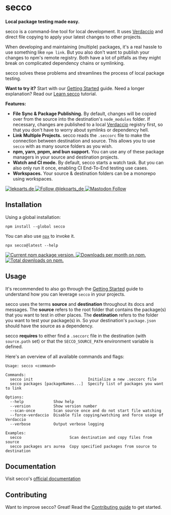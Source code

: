 # secco

**Local package testing made easy.**

secco is a command-line tool for local development. It uses [Verdaccio](https://verdaccio.org/) and direct file copying to apply your latest changes to other projects.

When developing and maintaining (multiple) packages, it's a real hassle to use something like `npm link`. But you also don't want to publish your changes to npm's remote registry. Both have a lot of pitfalls as they might break on complicated dependency chains or symlinking.

secco solves these problems and streamlines the process of local package testing.

**Want to try it?** Start with our [Getting Started](https://secco.lekoarts.de/guide/) guide. Need a longer explanation? Read our [Learn secco](https://secco.lekoarts.de/guide/learn-secco/) tutorial.

**Features:**

- **File Sync & Package Publishing.** By default, changes will be copied over from the source into the destination's `node_modules` folder. If necessary, changes are published to a local [Verdaccio](https://verdaccio.org/) registry first, so that you don't have to worry about symlinks or dependency hell.
- **Link Multiple Projects.** secco reads the `.seccorc` file to make the connection between destination and source. This allows you to use `secco` with as many source folders as you wish.
- **npm, yarn, pnpm, and bun support.** You can use any of these package managers in your source and destination projects.
- **Watch and CI mode.** By default, secco starts a watch task. But you can also only run it once, enabling CI End-To-End testing use cases.
- **Workspaces.** Your source & destination folders can be a monorepo using workspaces.

<a href="https://www.lekoarts.de?utm_source=secco">
  <img alt="lekoarts.de" src="https://img.shields.io/badge/-website-blue">
</a>
<a href="https://twitter.com/intent/follow?screen_name=lekoarts_de">
  <img src="https://img.shields.io/twitter/follow/lekoarts_de.svg?label=Follow%20@lekoarts_de" alt="Follow @lekoarts_de" />
</a>
<a href="https://mastodon.social/@lekoarts">
  <img alt="Mastodon Follow" src="https://img.shields.io/mastodon/follow/109244982385960702">
</a>

## Installation

Using a global installation:

```shell
npm install --global secco
```

You can also use [`npx`](https://docs.npmjs.com/cli/v10/commands/npx) to invoke it.

```shell
npx secco@latest --help
```

<a href="https://www.npmjs.org/package/secco">
  <img src="https://img.shields.io/npm/v/secco.svg" alt="Current npm package version." />
</a>
<a href="https://npmcharts.com/compare/secco?minimal=true">
  <img src="https://img.shields.io/npm/dm/secco.svg" alt="Downloads per month on npm." />
</a>
<a href="https://npmcharts.com/compare/secco?minimal=true">
  <img src="https://img.shields.io/npm/dt/secco.svg" alt="Total downloads on npm." />
</a>

## Usage

It's recommended to also go through the [Getting Started](https://secco.lekoarts.de/guide/) guide to understand how you can leverage `secco` in your projects.

secco uses the terms **source** and **destination** throughout its docs and messages. The **source** refers to the root folder that contains the package(s) that you want to test in other places. The **destination** refers to the folder you want to test your package(s) in. So your destination's `package.json` should have the source as a dependency.

secco **requires** to either find a `.seccorc` file in the destination (with `source.path` set) or that the `SECCO_SOURCE_PATH` environment variable is defined.

Here's an overview of all available commands and flags:

```shell
Usage: secco <command>

Commands:
  secco init                        Initialize a new .seccorc file
  secco packages [packageNames...]  Specify list of packages you want to link

Options:
  --help             Show help
  --version          Show version number
  --scan-once        Scan source once and do not start file watching
  --force-verdaccio  Disable file copying/watching and force usage of Verdaccio
  --verbose          Output verbose logging

Examples:
  secco                     Scan destination and copy files from source
  secco packages ars aurea  Copy specified packages from source to destination
```

## Documentation

Visit secco's [official documentation](https://secco.lekoarts.de)

## Contributing

Want to improve secco? Great! Read the [Contributing guide](https://github.com/LekoArts/secco/blob/main/CONTRIBUTING.md) to get started.
